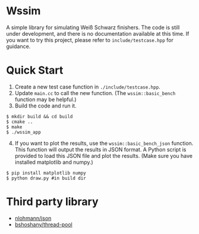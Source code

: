 # Wssim

A simple library for simulating Weiß Schwarz finishers. The code is still under development, and there is no documentation available at this time. If you want to try this project, please refer to `include/testcase.hpp` for guidance.

# Quick Start

1. Create a new test case function in `./include/testcase.hpp`.
2. Update `main.cc` to call the new function. (The `wssim::basic_bench` function may be helpful.)
3. Build the code and run it.

``` shell
$ mkdir build && cd build
$ cmake ..
$ make
$ ./wssim_app
```

4. If you want to plot the results, use the `wssim::basic_bench_json` function. This function will output the results in JSON format. A Python script is provided to load this JSON file and plot the results. (Make sure you have installed matplotlib and numpy.)

``` shell
$ pip install matplotlib numpy
$ python draw.py #in build dir
```

# Third party library
- [nlohmann/json](https://github.com/nlohmann/json)
- [bshoshany/thread-pool](https://github.com/bshoshany/thread-pool)
